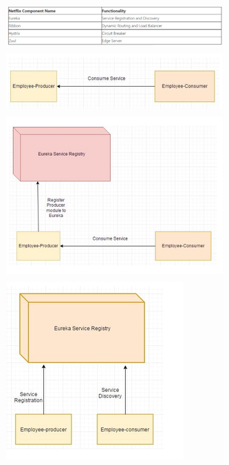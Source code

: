 ![img.png](img.png)


![img_1.png](img_1.png)


![img_2.png](img_2.png)



![img_3.png](img_3.png)



